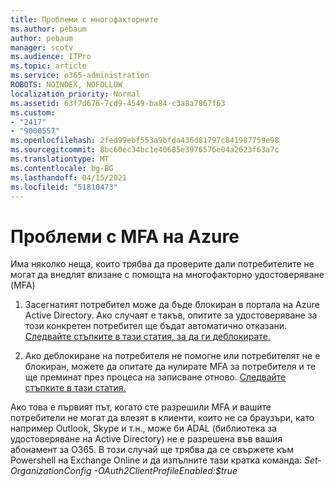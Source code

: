 ```yaml
---
title: Проблеми с многофакторните
ms.author: pebaum
author: pebaum
manager: scotv
ms.audience: ITPro
ms.topic: article
ms.service: o365-administration
ROBOTS: NOINDEX, NOFOLLOW
localization_priority: Normal
ms.assetid: 63f7d676-7cd9-4549-ba84-c3a8a7867f63
ms.custom:
- "2417"
- "9000557"
ms.openlocfilehash: 2fed99ebf553a9bfda436d81797c841987759e98
ms.sourcegitcommit: 8bc60ec34bc1e40685e3976576e04a2623f63a7c
ms.translationtype: MT
ms.contentlocale: bg-BG
ms.lasthandoff: 04/15/2021
ms.locfileid: "51810473"
---
```

# <a name="issues-with-azure-mfa"></a>Проблеми с MFA на Azure
Има няколко неща, които трябва да проверите дали потребителите не могат да внедлят влизане с помощта на многофакторно удостоверяване (MFA)

1. Засегнатият потребител може да бъде блокиран в портала на Azure Active Directory. Ако случаят е такъв, опитите за удостоверяване за този конкретен потребител ще бъдат автоматично отказани. [Следвайте стъпките в тази статия, за да ги деблокирате.](https://docs.microsoft.com/azure/active-directory/authentication/howto-mfa-mfasettings#block-and-unblock-users)

2. Ако деблокиране на потребителя не помогне или потребителят не е блокиран, можете да опитате да нулирате MFA за потребителя и те ще преминат през процеса на записване отново. [Следвайте стъпките в тази статия.](https://docs.microsoft.com/azure/active-directory/authentication/howto-mfa-userdevicesettings#require-users-to-provide-contact-methods-again)

Ако това е първият път, когато сте разрешили MFA и вашите потребители не могат да влезят в клиенти, които не са браузъри, като например Outlook, Skype и т.н., може би ADAL (библиотека за удостоверяване на Active Directory) не е разрешена във вашия абонамент за O365. В този случай ще трябва да се свържете към Powershell на Exchange Online и да изпълните тази кратка команда:  *Set-OrganizationConfig -OAuth2ClientProfileEnabled:$true*